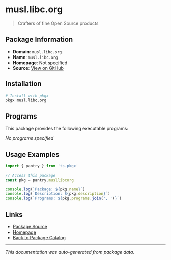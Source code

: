 # musl.libc.org

> Crafters of fine Open Source products

## Package Information

- **Domain**: `musl.libc.org`
- **Name**: `musl.libc.org`
- **Homepage**: Not specified
- **Source**: [View on GitHub](https://github.com/pkgxdev/pantry/tree/main/projects/musl.libc.org/package.yml)

## Installation

```bash
# Install with pkgx
pkgx musl.libc.org
```

## Programs

This package provides the following executable programs:

*No programs specified*

## Usage Examples

```typescript
import { pantry } from 'ts-pkgx'

// Access this package
const pkg = pantry.musllibcorg

console.log(`Package: ${pkg.name}`)
console.log(`Description: ${pkg.description}`)
console.log(`Programs: ${pkg.programs.join(', ')}`)
```

## Links

- [Package Source](https://github.com/pkgxdev/pantry/tree/main/projects/musl.libc.org/package.yml)
- [Homepage](#)
- [Back to Package Catalog](../package-catalog.md)

---

*This documentation was auto-generated from package data.*
